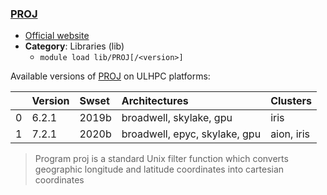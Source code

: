 ### [PROJ](https://proj.org)

* [Official website](https://proj.org)
* __Category__: Libraries (lib)
    -  `module load lib/PROJ[/<version>]`

Available versions of [PROJ](https://proj.org) on ULHPC platforms:

|    | Version   | Swset   | Architectures                 | Clusters   |
|---:|:----------|:--------|:------------------------------|:-----------|
|  0 | 6.2.1     | 2019b   | broadwell, skylake, gpu       | iris       |
|  1 | 7.2.1     | 2020b   | broadwell, epyc, skylake, gpu | aion, iris |

> Program proj is a standard Unix filter function which converts geographic longitude and latitude coordinates into cartesian coordinates
